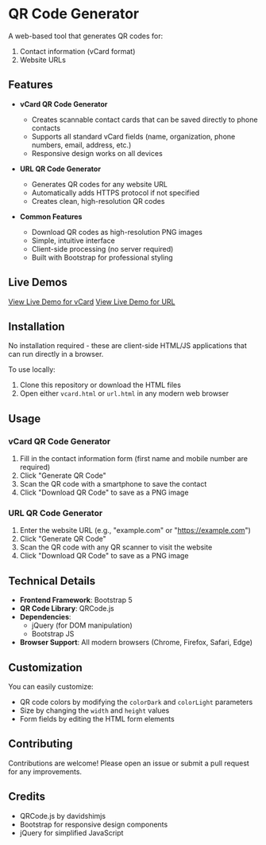 # QR Code Generator

A web-based tool that generates QR codes for:
1. Contact information (vCard format)
2. Website URLs

## Features

- **vCard QR Code Generator**
  - Creates scannable contact cards that can be saved directly to phone contacts
  - Supports all standard vCard fields (name, organization, phone numbers, email, address, etc.)
  - Responsive design works on all devices

- **URL QR Code Generator**
  - Generates QR codes for any website URL
  - Automatically adds HTTPS protocol if not specified
  - Creates clean, high-resolution QR codes

- **Common Features**
  - Download QR codes as high-resolution PNG images
  - Simple, intuitive interface
  - Client-side processing (no server required)
  - Built with Bootstrap for professional styling

## Live Demos

[View Live Demo for vCard](https://www.blbwd.com/apps/qr/vcard.html)
[View Live Demo for URL](https://www.blbwd.com/apps/qr/url.html)


## Installation

No installation required - these are client-side HTML/JS applications that can run directly in a browser.

To use locally:
1. Clone this repository or download the HTML files
2. Open either `vcard.html` or `url.html` in any modern web browser

## Usage

### vCard QR Code Generator

1. Fill in the contact information form (first name and mobile number are required)
2. Click "Generate QR Code"
3. Scan the QR code with a smartphone to save the contact
4. Click "Download QR Code" to save as a PNG image

### URL QR Code Generator

1. Enter the website URL (e.g., "example.com" or "https://example.com")
2. Click "Generate QR Code"
3. Scan the QR code with any QR scanner to visit the website
4. Click "Download QR Code" to save as a PNG image

## Technical Details

- **Frontend Framework**: Bootstrap 5
- **QR Code Library**: QRCode.js
- **Dependencies**:
  - jQuery (for DOM manipulation)
  - Bootstrap JS
- **Browser Support**: All modern browsers (Chrome, Firefox, Safari, Edge)

## Customization

You can easily customize:
- QR code colors by modifying the `colorDark` and `colorLight` parameters
- Size by changing the `width` and `height` values
- Form fields by editing the HTML form elements

## Contributing

Contributions are welcome! Please open an issue or submit a pull request for any improvements.


## Credits

- QRCode.js by davidshimjs
- Bootstrap for responsive design components
- jQuery for simplified JavaScript